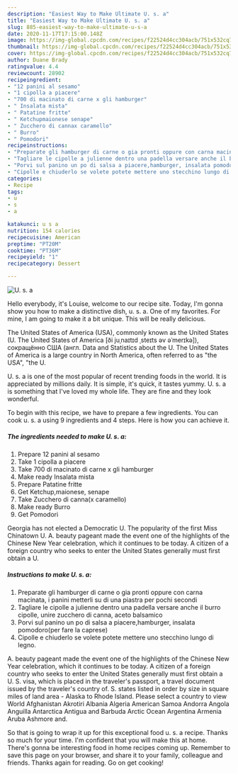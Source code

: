 ```yaml
---
description: "Easiest Way to Make Ultimate U. s. a"
title: "Easiest Way to Make Ultimate U. s. a"
slug: 885-easiest-way-to-make-ultimate-u-s-a
date: 2020-11-17T17:15:00.148Z
image: https://img-global.cpcdn.com/recipes/f22524d4cc304acb/751x532cq70/u-s-a-recipe-main-photo.jpg
thumbnail: https://img-global.cpcdn.com/recipes/f22524d4cc304acb/751x532cq70/u-s-a-recipe-main-photo.jpg
cover: https://img-global.cpcdn.com/recipes/f22524d4cc304acb/751x532cq70/u-s-a-recipe-main-photo.jpg
author: Duane Brady
ratingvalue: 4.4
reviewcount: 28902
recipeingredient:
- "12 panini al sesamo"
- "1 cipolla a piacere"
- "700 di macinato di carne x gli hamburger"
- " Insalata mista"
- " Patatine fritte"
- " Ketchupmaionese senape"
- " Zucchero di cannax caramello"
- " Burro"
- " Pomodori"
recipeinstructions:
- "Preparate gli hamburger di carne o gia pronti oppure con carna macinata, i panini metterli su di una piastra per pochi secondi"
- "Tagliare le cipolle a julienne dentro una padella versare anche il burro cipolle, unire zucchero di canna, aceto balsamico"
- "Porvi sul panino un po di salsa a piacere,hamburger, insalata pomodoro(per fare la caprese)"
- "Cipolle e chiuderlo se volete potete mettere uno stecchino lungo di legno."
categories:
- Recipe
tags:
- u
- s
- a

katakunci: u s a 
nutrition: 154 calories
recipecuisine: American
preptime: "PT20M"
cooktime: "PT36M"
recipeyield: "1"
recipecategory: Dessert

---
```



![U. s. a](https://img-global.cpcdn.com/recipes/f22524d4cc304acb/751x532cq70/u-s-a-recipe-main-photo.jpg)

Hello everybody, it's Louise, welcome to our recipe site. Today, I'm gonna show you how to make a distinctive dish, u. s. a. One of my favorites. For mine, I am going to make it a bit unique. This will be really delicious.

The United States of America (USA), commonly known as the United States (U. The United States of America [ði juˌnaɪtɪd ˌsteɪts əv əˈmerɪkə]), сокращённо США (англ. Data and Statistics about the U. The United States of America is a large country in North America, often referred to as &#34;the USA&#34;, &#34;the U.

U. s. a is one of the most popular of recent trending foods in the world. It is appreciated by millions daily. It is simple, it's quick, it tastes yummy. U. s. a is something that I've loved my whole life. They are fine and they look wonderful.


To begin with this recipe, we have to prepare a few ingredients. You can cook u. s. a using 9 ingredients and 4 steps. Here is how you can achieve it.

<!--inarticleads1-->

##### The ingredients needed to make U. s. a:

1. Prepare 12 panini al sesamo
1. Take 1 cipolla a piacere
1. Take 700 di macinato di carne x gli hamburger
1. Make ready  Insalata mista
1. Prepare  Patatine fritte
1. Get  Ketchup,maionese, senape
1. Take  Zucchero di canna(x caramello)
1. Make ready  Burro
1. Get  Pomodori


Georgia has not elected a Democratic U. The popularity of the first Miss Chinatown U. A. beauty pageant made the event one of the highlights of the Chinese New Year celebration, which it continues to be today. A citizen of a foreign country who seeks to enter the United States generally must first obtain a U. 

<!--inarticleads2-->

##### Instructions to make U. s. a:

1. Preparate gli hamburger di carne o gia pronti oppure con carna macinata, i panini metterli su di una piastra per pochi secondi
1. Tagliare le cipolle a julienne dentro una padella versare anche il burro cipolle, unire zucchero di canna, aceto balsamico
1. Porvi sul panino un po di salsa a piacere,hamburger, insalata pomodoro(per fare la caprese)
1. Cipolle e chiuderlo se volete potete mettere uno stecchino lungo di legno.


A. beauty pageant made the event one of the highlights of the Chinese New Year celebration, which it continues to be today. A citizen of a foreign country who seeks to enter the United States generally must first obtain a U. S. visa, which is placed in the traveler&#39;s passport, a travel document issued by the traveler&#39;s country of. S. states listed in order by size in square miles of land area - Alaska to Rhode Island. Please select a country to view World Afghanistan Akrotiri Albania Algeria American Samoa Andorra Angola Anguilla Antarctica Antigua and Barbuda Arctic Ocean Argentina Armenia Aruba Ashmore and. 

So that is going to wrap it up for this exceptional food u. s. a recipe. Thanks so much for your time. I'm confident that you will make this at home. There's gonna be interesting food in home recipes coming up. Remember to save this page on your browser, and share it to your family, colleague and friends. Thanks again for reading. Go on get cooking!
